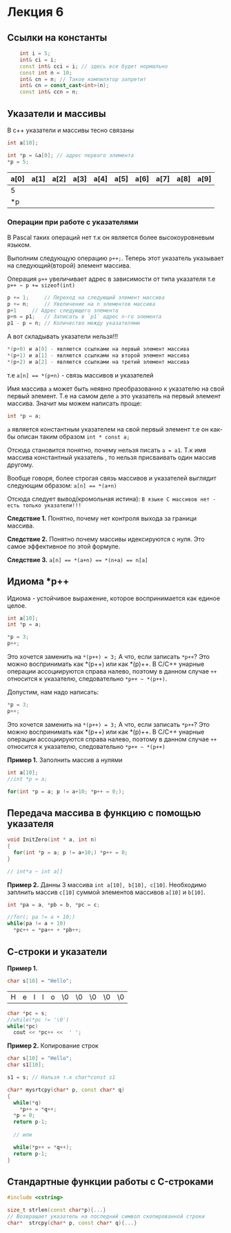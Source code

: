 # Лекция 6

## Ссылки на константы

```cpp
	int i = 5;
	int& ci = i;
	const int& cci = i; // здесь все будет нормально
	const int n = 10;
	int& cn = n; // Такое компилятор запретит
	int& cn = const_cast<int>(n);
	const int& ccn = n; 
```

## Указатели и массивы

В с++ указатели и массивы тесно связаны

```cpp
int a[10];

int *p = &a[0]; // адрес первого элемента
*p = 5;
```

|a[0]|a[1]|a[2]|a[3]|a[4]|a[5]|a[6]|a[7]|a[8]|a[9]|
|----|----|----|----|----|----|----|----|----|----|
|5   |    |    |    |    |    |    |    |    |    |
|*p  |    |    |    |    |    |    |    |    |    |


### Операции при работе с указателями

В Pascal таких операций нет т.к он является более высокоуровневым языком.

Выполним следующую операцию `p++;`. Теперь этот указатель указывает на следующий(второй) элемент массива.

Операция `p++` увеличивает адрес в зависимости от типа указателя т.е 
`p++ ~ p += sizeof(int)`

```cpp
p += 1;		// Переход на следующий элемент массива
p += n;		// Увеличение на n элементов массива
p+1		// Адрес следующего элемента	 
p+n = p1;	// Записать в `p1` адрес n-го элемента
p1 - p = n;	// Количество между указателями
```

А вот складывать указатели нельзя!!!

```cpp
*(p+0) и a[0] - являются ссылками на первый элемент массива
*(p+1) и a[1] - являются ссылками на второй элемент массива
*(p+2) и a[2] - являются ссылками на третий элемент массива
```

т.е `a[n] == *(p+n)` - связь массивов и указателей

Имя массива `a` может быть неявно преобразованно к указателю на свой первый
элемент. Т.е на самом деле `а` это указатель на первый элемент массива. 
Значит мы можем написать проще:

```cpp
int *p = a;
```

`a` является константным указателем на свой первый элемент т.е он как-бы 
описан таким образом `int * const a;`

Отсюда становится понятно, почему нельзя писать `a = a1`. Т.к имя массива константный указатель , то нельзя присваивать один массив другому.

Вообще говоря, более строгая связь массивов и указателей выглядит следующим
образом: `a[n] == *(a+n)`

Отсюда следует вывод(кромольная истина):
`В языке C массивов нет - есть только указатели!!!`

**Следствие 1.** Понятно, почему нет контроля выхода за граници массива.

**Следствие 2.** Понятно почему массивы идексируются с нуля. Это самое эффективное по этой формуле.

**Следствие 3.** `a[n] == *(a+n) == *(n+a) == n[a]`


## Идиома *p++

Идиома - устойчивое выражение, которое воспринимается как единое целое.

```cpp
int a[10];
int *p = a;

*p = 3;
p++;
```

Это хочется заменить на `*(p++) = 3;` А что, если записать `*p++`? Это можно воспринимать как *(p++) или как *(p)++. В C/C++ унарные операции ассоциируются
справа налево, поэтому в данном случае `++` относится к указателю, 
следовательно `*p++ ~ *(p++)`.

Допустим, нам надо написать:

```cpp
*p = 3;
p++;
```

Это хочется заменить на `*(p++) = 3;` А что, если записать `*p++`? Это можно воспринимать как *(p++) или как *(p)++. В C/C++ унарные операции ассоциируются справа налево, поэтому в данном случае `++` относится к указателю, следовательно `*p++ ~ *(p++)`


**Пример 1.** Заполнить массив a нулями

```cpp
int a[10];
//int *p = a;

for(int *p = a; p != a+10; *p++ = 0;);
```


## Передача массива в функцию с помощью указателя

```cpp
void InitZero(int * a, int n)
{
  for(int *p = a; p != a+10;) *p++ = 0;
}

// int*a ~ int a[] 
```

**Пример 2.** Данны 3 массива `int a[10], b[10], c[10]`. Необходимо заплнить
массив `c[10]` cуммой элементов массивов `a[10]` и `b[10]`.

```cpp
int *pa = a, *pb = b, *pc = c;

//for(; pa != a + 10;)
while(pa != a + 10)
  *pc++ = *pa++ + *pb++;
```


## С-строки и указатели


**Пример 1.**


```cpp
char s[10] = "Hello";
```

| | | | | |  |  |  |  |  |
|-|-|-|-|-|--|--|--|--|--|
|H|e|l|l|o|\0|\0|\0|\0|\0|

```cpp
char *pc = s;
//while(*pc != '\0')
while(*pc)
  cout << *pc++ <<  ' ';
```

**Пример 2.** Копирование строк

```cpp
char s[10] = "Hello";
char s1[10];

s1 = s; // Нальзя т.к char*const s1

char* mysrtcpy(char* p, const char* q)
{
  while(*q)
    *p++ = *q++;
  *p = 0;
  return p-1;
  
  // или

  while(*p++ = *q++);
  return p-1;
}
```

## Стандартные функции работы с C-строками

```cpp
#include <cstring>

size_t strlen(const char*p){...}
// Возвращает указатель на последний символ скопированной строки
char*  strcpy(char* p, const char* q){...}
```
